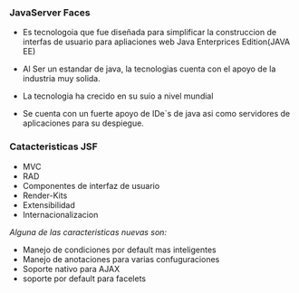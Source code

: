 ### JavaServer Faces

- Es tecnologoia que fue diseñada para simplificar la construccion de interfas de usuario para apliaciones web Java Enterprices Edition(JAVA EE)

- Al Ser un estandar de java, la tecnologias cuenta con el apoyo de la industria muy solida.

- La tecnologia ha crecido en su suio a nivel mundial

- Se cuenta con un fuerte apoyo de IDe`s de java asi como servidores de aplicaciones para su despiegue.


### Catacteristicas JSF

- MVC
- RAD
- Componentes de interfaz de usuario
- Render-Kits
- Extensibilidad
- Internacionalizacion

_Alguna de las caracteristicas nuevas son:_

- Manejo de condiciones por default mas inteligentes
- Manejo de anotaciones para varias confuguraciones
- Soporte nativo para AJAX
- soporte por default para facelets







